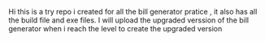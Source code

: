 Hi this is a try repo i created for all the bill generator pratice , it also has all the build file and exe files. 
I will upload the upgraded verssion of the bill generator when i reach the level to create the upgraded version
